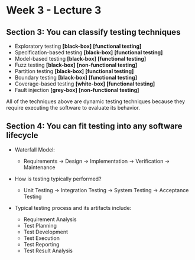 # Week 3 - Lecture 3

## Section 3: You can classify testing techniques

- Exploratory testing **[black-box]** **[functional testing]** 
- Specification-based testing **[black-box]** **[functional testing]** 
- Model-based testing **[black-box]** **[functional testing]** 
- Fuzz testing **[black-box]** **[non-functional testing]** 
- Partition testing **[black-box]** **[functional testing]** 
- Boundary testing **[black-box]** **[functional testing]** 
- Coverage-based testing **[white-box]** **[functional testing]** 
- Fault injection **[grey-box]** **[non-functional testing]** 

All of the techniques above are dynamic testing techniques because they require executing the software to evaluate its behavior.

## Section 4: You can fit testing into any software lifecycle

- Waterfall Model:

    - Requirements -> Design -> Implementation -> Verification -> Maintenance

- How is testing typically performed?

    - Unit Testing -> Integration Testing -> System Testing -> Acceptance Testing

- Typical testing process and its artifacts include:

    - Requirement Analysis
    - Test Planning
    - Test Development
    - Test Execution
    - Test Reporting
    - Test Result Analysis